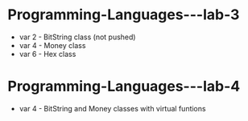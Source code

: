 # Programming-Languages---lab-3
 - var 2 - BitString class (not pushed)
 - var 4 - Money class
 - var 6 - Hex class

# Programming-Languages---lab-4
 - var 4 - BitString and Money classes with virtual funtions
